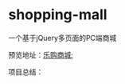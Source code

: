 # shopping-mall
一个基于jQuery多页面的PC端商城

预览地址：[乐购商城](https://heiye-vn.github.io/shopping-mall/index.html);

项目总结：
